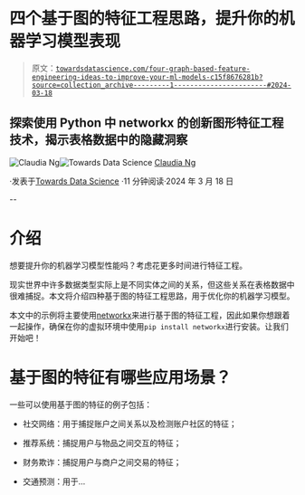 # 四个基于图的特征工程思路，提升你的机器学习模型表现

> 原文：[`towardsdatascience.com/four-graph-based-feature-engineering-ideas-to-improve-your-ml-models-c15f8676281b?source=collection_archive---------1-----------------------#2024-03-18`](https://towardsdatascience.com/four-graph-based-feature-engineering-ideas-to-improve-your-ml-models-c15f8676281b?source=collection_archive---------1-----------------------#2024-03-18)

## 探索使用 Python 中 networkx 的创新图形特征工程技术，揭示表格数据中的隐藏洞察

[](https://ds-claudia.medium.com/?source=post_page---byline--c15f8676281b--------------------------------)![Claudia Ng](https://ds-claudia.medium.com/?source=post_page---byline--c15f8676281b--------------------------------)[](https://towardsdatascience.com/?source=post_page---byline--c15f8676281b--------------------------------)![Towards Data Science](https://towardsdatascience.com/?source=post_page---byline--c15f8676281b--------------------------------) [Claudia Ng](https://ds-claudia.medium.com/?source=post_page---byline--c15f8676281b--------------------------------)

·发表于[Towards Data Science](https://towardsdatascience.com/?source=post_page---byline--c15f8676281b--------------------------------) ·11 分钟阅读·2024 年 3 月 18 日

--

# 介绍

想要提升你的机器学习模型性能吗？考虑花更多时间进行特征工程。

现实世界中许多数据类型实际上是不同实体之间的关系，但这些关系在表格数据中很难捕捉。本文将介绍四种基于图的特征工程思路，用于优化你的机器学习模型。

本文中的示例将主要使用[networkx](https://networkx.org/)来进行基于图的特征工程，因此如果你想跟着一起操作，确保在你的虚拟环境中使用`pip install networkx`进行安装。让我们开始吧！

# 基于图的特征有哪些应用场景？

一些可以使用基于图的特征的例子包括：

+   社交网络：用于捕捉账户之间关系以及检测账户社区的特征；

+   推荐系统：捕捉用户与物品之间交互的特征；

+   财务欺诈：捕捉用户与商户之间交易的特征；

+   交通预测：用于…
